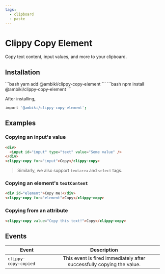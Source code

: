 ```yaml
---
tags:
  - clipboard
  - paste
---
```


# Clippy Copy Element

Copy text content, input values, and more to your clipboard.

## Installation

<code-group>
  <code-block title="YARN">
  ```bash
  yarn add @ambiki/clippy-copy-element
  ```
  </code-block>

  <code-block title="NPM">
  ```bash
  npm install @ambiki/clippy-copy-element
  ```
  </code-block>
</code-group>

After installing,

```bash
import '@ambiki/clippy-copy-element';
```

## Examples

### Copying an input's value

```html
<div>
  <input id="input" type="text" value="Some value" />
</div>
<clippy-copy for="input">Copy</clippy-copy>
```

> Similarly, we also support `textarea` and `select` tags.

### Copying an element's `textContent`

```html
<div id="element">Copy me!</div>
<clippy-copy for="element">Copy</clippy-copy>
```

### Copying from an attribute

```html
<clippy-copy value="Copy this text!">Copy</clippy-copy>
```

## Events

| Event                |                              Description                              |
| -------------------- | :-------------------------------------------------------------------: |
| `clippy-copy:copied` | This event is fired immediately after successfully copying the value. |
